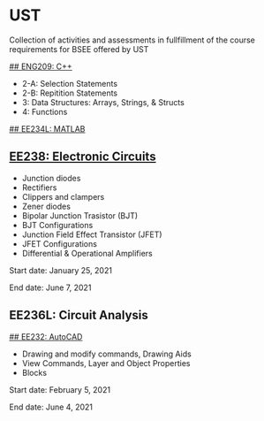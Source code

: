 # UST
Collection of activities and assessments in fullfillment of the course requirements for BSEE offered by UST

[## ENG209: C++](https://github.com/seanvelasco/UST/tree/main/ENG209)
- 2-A: Selection Statements
- 2-B: Repitition Statements
- 3: Data Structures: Arrays, Strings, & Structs
- 4: Functions


[## EE234L: MATLAB](https://github.com/seanvelasco/UST/tree/main/EE234L)

## [EE238: Electronic Circuits](https://github.com/seanvelasco/UST/tree/main/EE238)
- Junction diodes
- Rectifiers
- Clippers and clampers
- Zener diodes
- Bipolar Junction Trasistor (BJT)
- BJT Configurations
- Junction Field Effect Transistor (JFET)
- JFET Configurations
- Differential & Operational Amplifiers

Start date: January 25, 2021

End date: June 7, 2021

## EE236L: Circuit Analysis

[## EE232: AutoCAD](https://github.com/seanvelasco/UST/tree/main/EE232)
- Drawing and modify commands, Drawing Aids
- View Commands, Layer and Object Properties
- Blocks

Start date: February 5, 2021

End date: June 4, 2021
